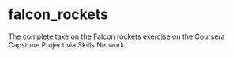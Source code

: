 # falcon_rockets
The complete take on the Falcon rockets exercise on the Coursera  Capstone Project via Skills Network
